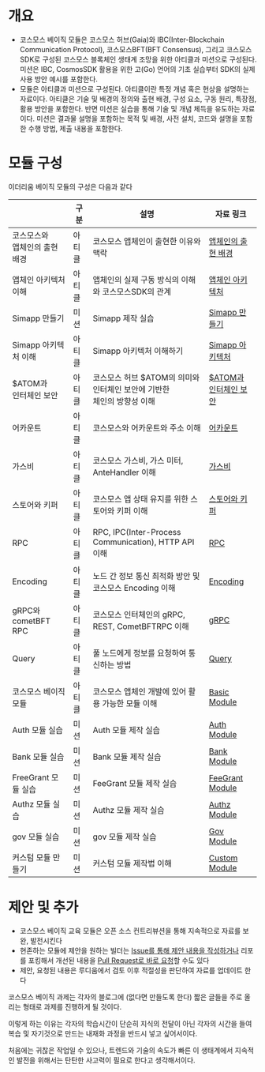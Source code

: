 # 개요

- 코스모스 베이직 모듈은 코스모스 허브(Gaia)와 IBC(Inter-Blockchain Communication Protocol), 코스모스BFT(BFT Consensus), 그리고 코스모스 SDK로 구성된 코스모스 블록체인 생태계 조망을 위한 아티클과 미션으로 구성된다. 미션은 IBC, CosmosSDK 활용을 위한 고(Go) 언어의 기초 실습부터 SDK의 실제 사용 방안 예시를 포함한다.
- 모듈은 아티클과 미션으로 구성된다. 아티클이란 특정 개념 혹은 현상을 설명하는 자료이다. 아티클은 기술 및 배경의 정의와 출현 배경, 구성 요소, 구동 원리, 특장점, 활용 방안을 포함한다. 반면 미션은 실습을 통해 기술 및 개념 체득을 유도하는 자료이다. 미션은 결과물 설명을 포함하는 목적 및 배경, 사전 설치, 코드와 설명을 포함한 수행 방법, 제출 내용을 포함한다.

# 모듈 구성

이더리움 베이직 모듈의 구성은 다음과 같다

|                                  | 구분   | 설명                                                                      | 자료 링크                                                                                                                                                                                                                                                                                  |
| -------------------------------- | ------ | ------------------------------------------------------------------------- | ------------------------------------------------------------------------------------------------------------------------------------------------------------------------------------------------------------------------------------------------------------------------------------------ |
| 코스모스와<br>앱체인의 출현 배경 | 아티클 | 코스모스 앱체인이 출현한 이유와 맥락                                      | [앱체인의 출현 배경](https://github.com/Ludium-Official/road-to-dubai/blob/main/%EC%BD%94%EC%8A%A4%EB%AA%A8%EC%8A%A4%20%EB%B2%A0%EC%9D%B4%EC%A7%81/01_empathize_with_app_specific_chain.md)                                                                                                |
| 앱체인 아키텍처 이해             | 아티클 | 앱체인의 실제 구동 방식의 이해와 코스모스SDK의 관계                       | [앱체인 아키텍처](https://github.com/Ludium-Official/road-to-dubai/blob/main/%EC%BD%94%EC%8A%A4%EB%AA%A8%EC%8A%A4%20%EB%B2%A0%EC%9D%B4%EC%A7%81/02_understand_app_chain.md)                                                                                                                |
| Simapp 만들기                    | 미션   | Simapp 제작 실습                                                          | [Simapp 만들기](https://github.com/Ludium-Official/road-to-dubai/blob/main/%EC%BD%94%EC%8A%A4%EB%AA%A8%EC%8A%A4%20%EB%B2%A0%EC%9D%B4%EC%A7%81/04_run_simapp_node.md)                                                                                                                       |
| Simapp 아키텍처 이해             | 아티클 | Simapp 아키텍처 이해하기                                                  | [Simapp 아키텍처](https://github.com/Ludium-Official/road-to-dubai/tree/main/%EC%BD%94%EC%8A%A4%EB%AA%A8%EC%8A%A4%20%EB%B2%A0%EC%9D%B4%EC%A7%81)                                                                                                                                           |
| $ATOM과 <br>인터체인 보안        | 아티클 | 코스모스 허브 $ATOM의 의미와 인터체인 보안에 기반한<br>체인의 방향성 이해 | [$ATOM과](https://github.com/Ludium-Official/road-to-dubai/tree/main/%EC%BD%94%EC%8A%A4%EB%AA%A8%EC%8A%A4%20%EB%B2%A0%EC%9D%B4%EC%A7%81)<br>[인터체인 보안](https://github.com/Ludium-Official/road-to-dubai/tree/main/%EC%BD%94%EC%8A%A4%EB%AA%A8%EC%8A%A4%20%EB%B2%A0%EC%9D%B4%EC%A7%81) |
| 어카운트                         | 아티클 | 코스모스와 어카운트와 주소 이해                                           | [어카운트](https://github.com/Ludium-Official/road-to-dubai/blob/main/%EC%BD%94%EC%8A%A4%EB%AA%A8%EC%8A%A4%20%EB%B2%A0%EC%9D%B4%EC%A7%81/11_accounts.md)                                                                                                                                   |
| 가스비                           | 아티클 | 코스모스 가스비, 가스 미터, AnteHandler 이해                              | [가스비](https://github.com/Ludium-Official/road-to-dubai/blob/main/%EC%BD%94%EC%8A%A4%EB%AA%A8%EC%8A%A4%20%EB%B2%A0%EC%9D%B4%EC%A7%81/12_gas_fees.md)                                                                                                                                     |
| 스토어와 키퍼                    | 아티클 | 코스모스 앱 상태 유지를 위한 스토어와 키퍼 이해                           | [스토어와 키퍼](https://github.com/Ludium-Official/road-to-dubai/blob/main/%EC%BD%94%EC%8A%A4%EB%AA%A8%EC%8A%A4%20%EB%B2%A0%EC%9D%B4%EC%A7%81/13_store_and_keepers.md)                                                                                                                     |
| RPC                              | 아티클 | RPC, IPC(Inter-Process Communication), HTTP API 이해                      | [RPC](https://github.com/Ludium-Official/road-to-dubai/blob/main/%EC%BD%94%EC%8A%A4%EB%AA%A8%EC%8A%A4%20%EB%B2%A0%EC%9D%B4%EC%A7%81/14_rpc_basic.md)                                                                                                                                       |
| Encoding                         | 아티클 | 노드 간 정보 통신 최적화 방안 및 코스모스 Encoding 이해                   | [Encoding](https://github.com/Ludium-Official/road-to-dubai/blob/main/%EC%BD%94%EC%8A%A4%EB%AA%A8%EC%8A%A4%20%EB%B2%A0%EC%9D%B4%EC%A7%81/15_encoding.md)                                                                                                                                   |
| gRPC와 cometBFT RPC              | 아티클 | 코스모스 인터체인의 gRPC, REST, CometBFTRPC 이해                          | [gRPC](https://github.com/Ludium-Official/road-to-dubai/blob/main/%EC%BD%94%EC%8A%A4%EB%AA%A8%EC%8A%A4%20%EB%B2%A0%EC%9D%B4%EC%A7%81/15_encoding.md)                                                                                                                                       |
| Query                            | 아티클 | 풀 노드에게 정보를 요청하여 통신하는 방법                                 | [Query](https://github.com/Ludium-Official/road-to-dubai/blob/main/%EC%BD%94%EC%8A%A4%EB%AA%A8%EC%8A%A4%20%EB%B2%A0%EC%9D%B4%EC%A7%81/17_query.md)                                                                                                                                         |
| 코스모스 베이직 모듈             | 아티클 | 코스모스 앱체인 개발에 있어 활용 가능한 모듈 이해                         | [Basic Module](https://github.com/Ludium-Official/road-to-dubai/blob/main/%EC%BD%94%EC%8A%A4%EB%AA%A8%EC%8A%A4%20%EB%B2%A0%EC%9D%B4%EC%A7%81/20_module_basic.md)                                                                                                                           |
| Auth 모듈 실습                   | 미션   | Auth 모듈 제작 실습                                                       | [Auth Module](https://github.com/Ludium-Official/road-to-dubai/blob/main/%EC%BD%94%EC%8A%A4%EB%AA%A8%EC%8A%A4%20%EB%B2%A0%EC%9D%B4%EC%A7%81/21_module_auth.md)                                                                                                                             |
| Bank 모듈 실습                   | 미션   | Bank 모듈 제작 실습                                                       | [Bank Module](https://github.com/Ludium-Official/road-to-dubai/blob/main/%EC%BD%94%EC%8A%A4%EB%AA%A8%EC%8A%A4%20%EB%B2%A0%EC%9D%B4%EC%A7%81/22_module_bank.md)                                                                                                                             |
| FreeGrant 모듈 실습              | 미션   | FeeGrant 모듈 제작 실습                                                   | [FeeGrant Module](https://github.com/Ludium-Official/road-to-dubai/blob/main/%EC%BD%94%EC%8A%A4%EB%AA%A8%EC%8A%A4%20%EB%B2%A0%EC%9D%B4%EC%A7%81/23_module_feegrant.md)                                                                                                                     |
| Authz 모듈 실습                  | 미션   | Authz 모듈 제작 실습                                                      | [Authz Module](https://github.com/Ludium-Official/road-to-dubai/blob/main/%EC%BD%94%EC%8A%A4%EB%AA%A8%EC%8A%A4%20%EB%B2%A0%EC%9D%B4%EC%A7%81/24_module_authz.md)                                                                                                                           |
| gov 모듈 실습                    | 미션   | gov 모듈 제작 실습                                                        | [Gov Module](https://github.com/Ludium-Official/road-to-dubai/blob/main/%EC%BD%94%EC%8A%A4%EB%AA%A8%EC%8A%A4%20%EB%B2%A0%EC%9D%B4%EC%A7%81/25_module_gov.md)                                                                                                                               |
| 커스텀 모듈 만들기               | 미션   | 커스텀 모듈 제작법 이해                                                   | [Custom Module](<https://github.com/Ludium-Official/road-to-dubai/blob/main/%EC%BD%94%EC%8A%A4%EB%AA%A8%EC%8A%A4%20%EB%B2%A0%EC%9D%B4%EC%A7%81/30_build_custom_module(wip).md>)                                                                                                            |

# 제안 및 추가

- 코스모스 베이직 교육 모듈은 오픈 소스 컨트리뷰션을 통해 지속적으로 자료를 보완, 발전시킨다
- 현존하는 모듈에 제안을 원하는 빌더는 [Issue를 통해 제안 내용을 작성하거나](https://github.com/Ludium-Official/road-to-dubai/issues) 리포를 포킹해서 개선된 내용을 [Pull Request로 바로 요청](https://github.com/Ludium-Official/road-to-dubai/pulls)할 수도 있다
- 제안, 요청된 내용은 루디움에서 검토 이후 적절성을 판단하여 자료를 업데이트 한다

코스모스 베이직 과제는 각자의 블로그에 (없다면 만들도록 한다) 짧은 글들을 주로 올리는 형태로 과제를 진행하게 될 것이다.

이렇게 하는 이유는 각자의 학습시간이 단순히 지식의 전달이 아닌 각자의 시간을 들여 복습 및 자기것으로 만드는 내재화 과정을 반드시 넣고 싶어서이다.

처음에는 귀찮은 작업일 수 있으나, 트렌드와 기술의 속도가 빠른 이 생태계에서 지속적인 발전을 위해서는 탄탄한 사고력이 필요로 한다고 생각해서이다.
